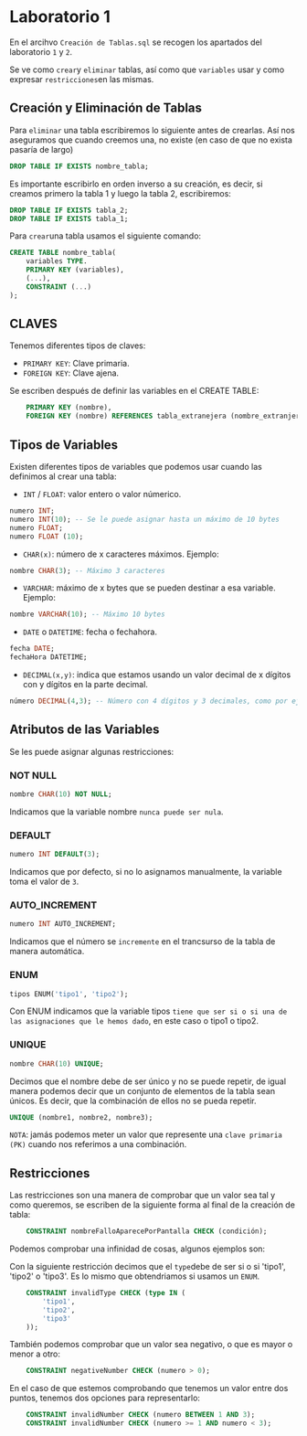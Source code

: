 # Laboratorio 1

En el arcihvo `Creación de Tablas.sql` se recogen los apartados del laboratorio `1` y `2`.

Se ve como `crear`y `eliminar` tablas, así como que `variables` usar y como expresar `restricciones`en las mismas.

## Creación y Eliminación de Tablas

Para `eliminar` una tabla escribiremos lo siguiente antes de crearlas. Así nos aseguramos que cuando creemos una, no existe (en caso de que no exista pasaría de largo)

```sql
DROP TABLE IF EXISTS nombre_tabla;
```

Es importante escribirlo en orden inverso a su creación, es decir, si creamos primero la tabla 1 y luego la tabla 2, escribiremos:

```sql
DROP TABLE IF EXISTS tabla_2;
DROP TABLE IF EXISTS tabla_1;
```

Para `crear`una tabla usamos el siguiente comando:

```sql
CREATE TABLE nombre_tabla(
    variables TYPE.
    PRIMARY KEY (variables),
    (...),
    CONSTRAINT (...)
);
```

## CLAVES

Tenemos diferentes tipos de claves:

- `PRIMARY KEY`: Clave primaria.
- `FOREIGN KEY`: Clave ajena.

Se escriben después de definir las variables en el CREATE TABLE:

```sql
    PRIMARY KEY (nombre),
    FOREIGN KEY (nombre) REFERENCES tabla_extranejera (nombre_extranjero);
```

## Tipos de Variables

Existen diferentes tipos de variables que podemos usar cuando las definimos al crear una tabla:

- `INT` / `FLOAT`: valor entero o valor númerico.
```sql
numero INT;
numero INT(10); -- Se le puede asignar hasta un máximo de 10 bytes
numero FLOAT;
numero FLOAT (10);
```
- `CHAR(x)`: número de x caracteres máximos. Ejemplo:
```sql
nombre CHAR(3); -- Máximo 3 caracteres
```
- `VARCHAR`: máximo de x bytes que se pueden destinar a esa variable. Ejemplo:
```sql
nombre VARCHAR(10); -- Máximo 10 bytes
```
- `DATE` o `DATETIME`: fecha o fechahora.
```sql
fecha DATE;
fechaHora DATETIME;
```
- `DECIMAL(x,y)`: indica que estamos usando un valor decimal de x dígitos con y dígitos en la parte decimal.
```sql
número DECIMAL(4,3); -- Número con 4 dígitos y 3 decimales, como por ejemplo 1.234
```

## Atributos de las Variables

Se les puede asignar algunas restricciones:

### NOT NULL
```sql
nombre CHAR(10) NOT NULL;
```
Indicamos que la variable nombre `nunca puede ser nula`.
### DEFAULT
```sql
numero INT DEFAULT(3);
```
Indicamos que por defecto, si no lo asignamos manualmente, la variable toma el valor de `3`.
### AUTO_INCREMENT
```sql
numero INT AUTO_INCREMENT;
```
Indicamos que el número se `incremente` en el trancsurso de la tabla de manera automática.
### ENUM
```sql
tipos ENUM('tipo1', 'tipo2');
```
Con ENUM indicamos que la variable tipos `tiene que ser si o si una de las asignaciones que le hemos dado`, en este caso o tipo1 o tipo2.
### UNIQUE
```sql
nombre CHAR(10) UNIQUE;
```
Decimos que el nombre debe de ser único y no se puede repetir, de igual manera podemos decir que un conjunto de elementos de la tabla sean únicos. Es decir, que la combinación de ellos no se pueda repetir.
```sql
UNIQUE (nombre1, nombre2, nombre3);
```
`NOTA`: jamás podemos meter un valor que represente una `clave primaria (PK)` cuando nos referimos a una combinación.

## Restricciones

Las restricciones son una manera de comprobar que un valor sea tal y como queremos, se escriben de la siguiente forma al final de la creación de tabla:

```sql
    CONSTRAINT nombreFalloAparecePorPantalla CHECK (condición);
```

Podemos comprobar una infinidad de cosas, algunos ejemplos son:

Con la siguiente restricción decimos que el `type`debe de ser si o si 'tipo1', 'tipo2' o 'tipo3'. Es lo mismo que obtendriamos si usamos un `ENUM`.

```sql
	CONSTRAINT invalidType CHECK (type IN (
		'tipo1',
		'tipo2',
		'tipo3'
	));
```

También podemos comprobar que un valor sea negativo, o que es mayor o menor a otro:

```sql
    CONSTRAINT negativeNumber CHECK (numero > 0);
```

En el caso de que estemos comprobando que tenemos un valor entre dos puntos, tenemos dos opciones para representarlo:

```sql
    CONSTRAINT invalidNumber CHECK (numero BETWEEN 1 AND 3);
    CONSTRAINT invalidNumber CHECK (numero >= 1 AND numero < 3);
```